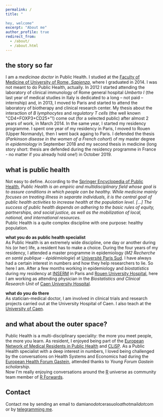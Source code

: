 ```yaml
---
permalink: /
title: "  
  
hey, welcome"
excerpt: "About me"
author_profile: true
redirect_from: 
  - /about/
  - /about.html
---
```


the story so far
------
I am a *medicinae doctor* in Public Health. I studied at the [Faculty of Medicine of University of Rome, *Sapienza*](https://web.uniroma1.it/farmaciamedicina/), where I graduated in 2014. I was not meant to do Public Health, actually. In 2012 I started attending the laboratory of clinical immunology of Rome general hospital *Umberto I* (the last year of medical studies in Italy is dedicated to a long – not paid – internship) and, in 2013, I moved to Paris and started to attend the laboratory of biotherapy and clinical research center. My thesis about the interaction of *B lymphocytes* and *regulatory T cells* (the well known "CD4+FOXP3+CD25+"!) come out (for a selected public) after almost 2 years of work, in March 2014. In the same year, I started my residency programme. I spent one year of my residency in Paris, I moved to Rouen (Upper Normandy), then I went back againg to Paris. I defended the thesis (*Parkinson disease in the women of a French cohort*) of my master degree in *epidemiology* in September 2018 and my second thesis in medicine (long story short: thesis are defended during the residency programme in France - no matter if you already hold one!) in October 2019. 

what is public health
------
Not easy to define. According to the [Springer Encyclopedia of Public Health](https://link.springer.com/referenceworkentry/10.1007%2F978-1-4020-5614-7_723), *Public Health is an empiric and multidisciplinary field whose goal is to assure conditions in which people can be healthy. While medicine mainly focuses on treating illness in separate individuals, it is the central goal of public health activities to increase health at the population level. [...] The success of public health depends on adhering to the basic rules of equity, partnerships, and social justice, as well as the mobilization of local, national, and international resources.*  
Public Health is a quite complex discipline with one purpose: healthy population.  

**what you do as public health specialist**  
As Public Health is an extremely wide discipline, one day or another during his (or her) life, a resident has to make a choice. During the four years of my residency, I attended a master programme in epidemiology (*M2 Recherche en santé publique - épidémiologie*) at [Université Paris Sud](https://www.universite-paris-saclay.fr/en). I have always had a certain interest in numbers and how they help researchers to lie. So here I am. After a few months working in epidemiology and *biostatistics* during my residency at [INSERM](https://www.inserm.fr/) in Paris and [Rouen University Hospital](https://www.chu-rouen.fr/), here I am working as attending physician in the *Biostatistics and Clinical Research Unit* of [Caen University Hospital](https://www.chu-caen.fr/). 

**what do you do there**  
As statician-medical doctor, I am involved in clinical trials and research projects carried out at the University Hospital of Caen. I also teach at the [University of Caen](http://www.unicaen.fr/).   

and what about the outer space?
------
Public Health is a multi-disciplinary speciality: the more you meet people, the more you learn. As resident, I enjoyed being part of the [European Network of Medical Residents in Public Health](https://www.euronetmrph.org) and [CLiSP](https://clisp.fr/). As a Public Health specialist with a deep interest in numbers, I loved being challenged by the conversations on Health Systems and Economics had during the [European Health Forum Gastein](https://www.ehfg.org/), attended thanks to *Young Forum Gastein scholarship*.  
Now I'm really enjoying conversations around the [R](https://cran.r-project.org/) universe as community team member of [R Forwards](https://forwards.github.io/).

Contact
------
Contact me by sending an email to damiano*dot*cerasuolo*at*hotmail*dot*com or by [telegramming me](https://telegram.me/damiacer).

